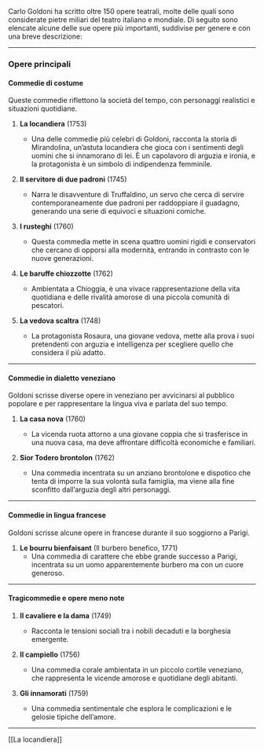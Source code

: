 Carlo Goldoni ha scritto oltre 150 opere teatrali, molte delle quali sono considerate pietre miliari del teatro italiano e mondiale. Di seguito sono elencate alcune delle sue opere più importanti, suddivise per genere e con una breve descrizione:

---

### **Opere principali**

#### **Commedie di costume**

Queste commedie riflettono la società del tempo, con personaggi realistici e situazioni quotidiane.

1. **La locandiera** (1753)
    
    - Una delle commedie più celebri di Goldoni, racconta la storia di Mirandolina, un’astuta locandiera che gioca con i sentimenti degli uomini che si innamorano di lei. È un capolavoro di arguzia e ironia, e la protagonista è un simbolo di indipendenza femminile.
2. **Il servitore di due padroni** (1745)
    
    - Narra le disavventure di Truffaldino, un servo che cerca di servire contemporaneamente due padroni per raddoppiare il guadagno, generando una serie di equivoci e situazioni comiche.
3. **I rusteghi** (1760)
    
    - Questa commedia mette in scena quattro uomini rigidi e conservatori che cercano di opporsi alla modernità, entrando in contrasto con le nuove generazioni.
4. **Le baruffe chiozzotte** (1762)
    
    - Ambientata a Chioggia, è una vivace rappresentazione della vita quotidiana e delle rivalità amorose di una piccola comunità di pescatori.
5. **La vedova scaltra** (1748)
    
    - La protagonista Rosaura, una giovane vedova, mette alla prova i suoi pretendenti con arguzia e intelligenza per scegliere quello che considera il più adatto.

---

#### **Commedie in dialetto veneziano**

Goldoni scrisse diverse opere in veneziano per avvicinarsi al pubblico popolare e per rappresentare la lingua viva e parlata del suo tempo.

1. **La casa nova** (1760)
    
    - La vicenda ruota attorno a una giovane coppia che si trasferisce in una nuova casa, ma deve affrontare difficoltà economiche e familiari.
2. **Sior Todero brontolon** (1762)
    
    - Una commedia incentrata su un anziano brontolone e dispotico che tenta di imporre la sua volontà sulla famiglia, ma viene alla fine sconfitto dall’arguzia degli altri personaggi.

---

#### **Commedie in lingua francese**

Goldoni scrisse alcune opere in francese durante il suo soggiorno a Parigi.

1. **Le bourru bienfaisant** (Il burbero benefico, 1771)
    - Una commedia di carattere che ebbe grande successo a Parigi, incentrata su un uomo apparentemente burbero ma con un cuore generoso.

---

#### **Tragicommedie e opere meno note**

1. **Il cavaliere e la dama** (1749)
    
    - Racconta le tensioni sociali tra i nobili decaduti e la borghesia emergente.
2. **Il campiello** (1756)
    
    - Una commedia corale ambientata in un piccolo cortile veneziano, che rappresenta le vicende amorose e quotidiane degli abitanti.
3. **Gli innamorati** (1759)
    
    - Una commedia sentimentale che esplora le complicazioni e le gelosie tipiche dell’amore.

---

[[La locandiera]]
